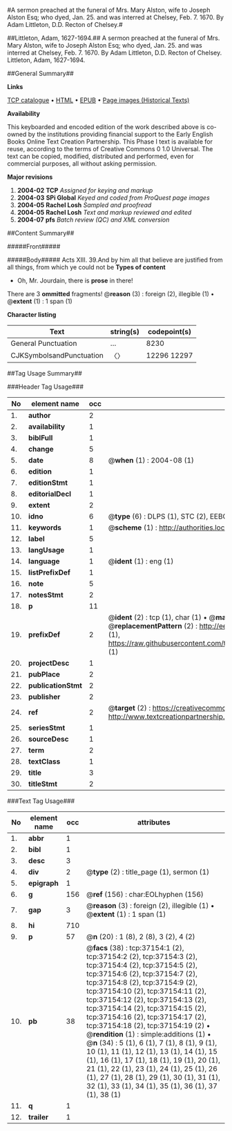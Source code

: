 #A sermon preached at the funeral of Mrs. Mary Alston, wife to Joseph Alston Esq; who dyed, Jan. 25. and was interred at Chelsey, Feb. 7. 1670. By Adam Littleton, D.D. Recton of Chelsey.#

##Littleton, Adam, 1627-1694.##
A sermon preached at the funeral of Mrs. Mary Alston, wife to Joseph Alston Esq; who dyed, Jan. 25. and was interred at Chelsey, Feb. 7. 1670. By Adam Littleton, D.D. Recton of Chelsey.
Littleton, Adam, 1627-1694.

##General Summary##

**Links**

[TCP catalogue](http://www.ota.ox.ac.uk/tcp/)  • 
[HTML](http://tei.it.ox.ac.uk/tcp/Texts-HTML/free/A48/A48733.html)  • 
[EPUB](http://tei.it.ox.ac.uk/tcp/Texts-EPUB/free/A48/A48733.epub) • 
[Page images (Historical Texts)](https://data.historicaltexts.jisc.ac.uk/view?pubId=eebo-99832680e&pageId=eebo-99832680e-37154-1)

**Availability**

This keyboarded and encoded edition of the
	       work described above is co-owned by the institutions
	       providing financial support to the Early English Books
	       Online Text Creation Partnership. This Phase I text is
	       available for reuse, according to the terms of Creative
	       Commons 0 1.0 Universal. The text can be copied,
	       modified, distributed and performed, even for
	       commercial purposes, all without asking permission.

**Major revisions**

1. __2004-02__ __TCP__ *Assigned for keying and markup*
1. __2004-03__ __SPi Global__ *Keyed and coded from ProQuest page images*
1. __2004-05__ __Rachel Losh__ *Sampled and proofread*
1. __2004-05__ __Rachel Losh__ *Text and markup reviewed and edited*
1. __2004-07__ __pfs__ *Batch review (QC) and XML conversion*

##Content Summary##

#####Front#####

#####Body#####
Acts XIII. 39.And by him all that believe are justified from all things, from which ye could not be 
**Types of content**

  * Oh, Mr. Jourdain, there is **prose** in there!

There are 3 **ommitted** fragments! 
 @__reason__ (3) : foreign (2), illegible (1)  •  @__extent__ (1) : 1 span (1)

**Character listing**


|Text|string(s)|codepoint(s)|
|---|---|---|
|General Punctuation|…|8230|
|CJKSymbolsandPunctuation|〈〉|12296 12297|

##Tag Usage Summary##

###Header Tag Usage###

|No|element name|occ|attributes|
|---|---|---|---|
|1.|__author__|2||
|2.|__availability__|1||
|3.|__biblFull__|1||
|4.|__change__|5||
|5.|__date__|8| @__when__ (1) : 2004-08 (1)|
|6.|__edition__|1||
|7.|__editionStmt__|1||
|8.|__editorialDecl__|1||
|9.|__extent__|2||
|10.|__idno__|6| @__type__ (6) : DLPS (1), STC (2), EEBO-CITATION (1), PROQUEST (1), VID (1)|
|11.|__keywords__|1| @__scheme__ (1) : http://authorities.loc.gov/ (1)|
|12.|__label__|5||
|13.|__langUsage__|1||
|14.|__language__|1| @__ident__ (1) : eng (1)|
|15.|__listPrefixDef__|1||
|16.|__note__|5||
|17.|__notesStmt__|2||
|18.|__p__|11||
|19.|__prefixDef__|2| @__ident__ (2) : tcp (1), char (1)  •  @__matchPattern__ (2) : ([0-9\-]+):([0-9IVX]+) (1), (.+) (1)  •  @__replacementPattern__ (2) : http://eebo.chadwyck.com/downloadtiff?vid=$1&page=$2 (1), https://raw.githubusercontent.com/textcreationpartnership/Texts/master/tcpchars.xml#$1 (1)|
|20.|__projectDesc__|1||
|21.|__pubPlace__|2||
|22.|__publicationStmt__|2||
|23.|__publisher__|2||
|24.|__ref__|2| @__target__ (2) : https://creativecommons.org/publicdomain/zero/1.0/ (1), http://www.textcreationpartnership.org/docs/. (1)|
|25.|__seriesStmt__|1||
|26.|__sourceDesc__|1||
|27.|__term__|2||
|28.|__textClass__|1||
|29.|__title__|3||
|30.|__titleStmt__|2||


###Text Tag Usage###

|No|element name|occ|attributes|
|---|---|---|---|
|1.|__abbr__|1||
|2.|__bibl__|1||
|3.|__desc__|3||
|4.|__div__|2| @__type__ (2) : title_page (1), sermon (1)|
|5.|__epigraph__|1||
|6.|__g__|156| @__ref__ (156) : char:EOLhyphen (156)|
|7.|__gap__|3| @__reason__ (3) : foreign (2), illegible (1)  •  @__extent__ (1) : 1 span (1)|
|8.|__hi__|710||
|9.|__p__|57| @__n__ (20) : 1 (8), 2 (8), 3 (2), 4 (2)|
|10.|__pb__|38| @__facs__ (38) : tcp:37154:1 (2), tcp:37154:2 (2), tcp:37154:3 (2), tcp:37154:4 (2), tcp:37154:5 (2), tcp:37154:6 (2), tcp:37154:7 (2), tcp:37154:8 (2), tcp:37154:9 (2), tcp:37154:10 (2), tcp:37154:11 (2), tcp:37154:12 (2), tcp:37154:13 (2), tcp:37154:14 (2), tcp:37154:15 (2), tcp:37154:16 (2), tcp:37154:17 (2), tcp:37154:18 (2), tcp:37154:19 (2)  •  @__rendition__ (1) : simple:additions (1)  •  @__n__ (34) : 5 (1), 6 (1), 7 (1), 8 (1), 9 (1), 10 (1), 11 (1), 12 (1), 13 (1), 14 (1), 15 (1), 16 (1), 17 (1), 18 (1), 19 (1), 20 (1), 21 (1), 22 (1), 23 (1), 24 (1), 25 (1), 26 (1), 27 (1), 28 (1), 29 (1), 30 (1), 31 (1), 32 (1), 33 (1), 34 (1), 35 (1), 36 (1), 37 (1), 38 (1)|
|11.|__q__|1||
|12.|__trailer__|1||
